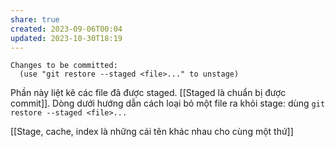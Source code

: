 ```yaml
---
share: true
created: 2023-09-06T00:04
updated: 2023-10-30T18:19
---
```

```
Changes to be committed:
  (use "git restore --staged <file>..." to unstage)
```

Phần này liệt kê các file đã được staged. [[Staged là chuẩn bị được commit]]. Dòng dưới hướng dẫn cách loại bỏ một file ra khỏi stage: dùng `git restore --staged <file>...`

[[Stage, cache, index là những cái tên khác nhau cho cùng một thứ]]
